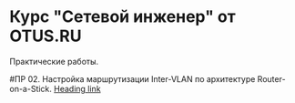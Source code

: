 # Курс "Сетевой инженер" от OTUS.RU
Практические работы.

#ПP 02. Настройка маршрутизации Inter-VLAN по архитектуре Router-on-a-Stick. [Heading link](https://github.com/sag81/otus-networks/tree/master/labs/02 "Heading link")
